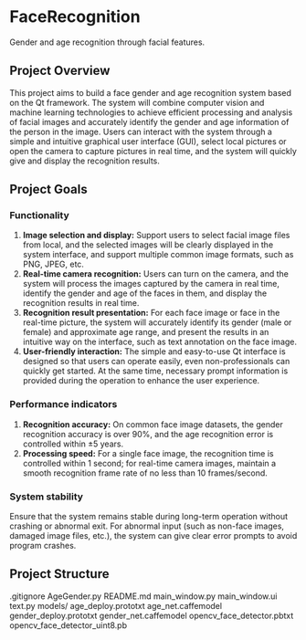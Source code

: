# FaceRecognition
Gender and age recognition through facial features.

## Project Overview
This project aims to build a face gender and age recognition system based on the Qt framework. The system will combine computer vision and machine learning technologies to achieve efficient processing and analysis of facial images and accurately identify the gender and age information of the person in the image. Users can interact with the system through a simple and intuitive graphical user interface (GUI), select local pictures or open the camera to capture pictures in real time, and the system will quickly give and display the recognition results.

## Project Goals
### Functionality
1. **Image selection and display:** Support users to select facial image files from local, and the selected images will be clearly displayed in the system interface, and support multiple common image formats, such as PNG, JPEG, etc.
2. **Real-time camera recognition:** Users can turn on the camera, and the system will process the images captured by the camera in real time, identify the gender and age of the faces in them, and display the recognition results in real time.
3. **Recognition result presentation:** For each face image or face in the real-time picture, the system will accurately identify its gender (male or female) and approximate age range, and present the results in an intuitive way on the interface, such as text annotation on the face image.
4. **User-friendly interaction:** The simple and easy-to-use Qt interface is designed so that users can operate easily, even non-professionals can quickly get started. At the same time, necessary prompt information is provided during the operation to enhance the user experience.
### Performance indicators
1. **Recognition accuracy:** On common face image datasets, the gender recognition accuracy is over 90%, and the age recognition error is controlled within ±5 years.
2. **Processing speed:** For a single face image, the recognition time is controlled within 1 second; for real-time camera images, maintain a smooth recognition frame rate of no less than 10 frames/second.
### System stability
Ensure that the system remains stable during long-term operation without crashing or abnormal exit. For abnormal input (such as non-face images, damaged image files, etc.), the system can give clear error prompts to avoid program crashes.

## Project Structure
.gitignore
AgeGender.py
README.md
main_window.py
main_window.ui
text.py
models/
  age_deploy.prototxt
  age_net.caffemodel
  gender_deploy.prototxt
  gender_net.caffemodel
  opencv_face_detector.pbtxt
  opencv_face_detector_uint8.pb
  
